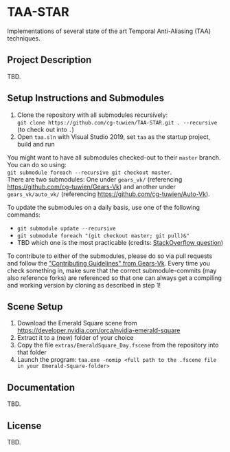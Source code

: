 # TAA-STAR

Implementations of several state of the art Temporal Anti-Aliasing (TAA) techniques.

## Project Description

TBD.

## Setup Instructions and Submodules

1. Clone the repository with all submodules recursively:       
`git clone https://github.com/cg-tuwien/TAA-STAR.git . --recursive` (to check out into `.`)
2. Open `taa.sln` with Visual Studio 2019, set `taa` as the startup project, build and run

You might want to have all submodules checked-out to their `master` branch. You can do so using:      
`git submodule foreach --recursive git checkout master`.       
There are two submodules: One under `gears_vk/` (referencing https://github.com/cg-tuwien/Gears-Vk) and another under `gears_vk/auto_vk/` (referencing https://github.com/cg-tuwien/Auto-Vk).    

To update the submodules on a daily basis, use one of the following commands:
* `git submodule update --recursive`
* `git submodule foreach "(git checkout master; git pull)&"`
* TBD which one is the most practicable (credits: [StackOverflow question](https://stackoverflow.com/questions/1030169/easy-way-to-pull-latest-of-all-git-submodules))

To contribute to either of the submodules, please do so via pull requests and follow the ["Contributing Guidelines" from Gears-Vk](https://github.com/cg-tuwien/Gears-Vk/blob/master/CONTRIBUTING.md). Every time you check something in, make sure that the correct submodule-commits (may also reference forks) are referenced so that one can always get a compiling and working version by cloning as described in step 1!

## Scene Setup

1. Download the Emerald Square scene from https://developer.nvidia.com/orca/nvidia-emerald-square
2. Extract it to a (new) folder of your choice
3. Copy the file `extras/EmeraldSquare_Day.fscene` from the repository into that folder
4. Launch the program: `taa.exe -nomip <full path to the .fscene file in your Emerald-Square-folder>`

## Documentation 

TBD.

## License 

TBD.

